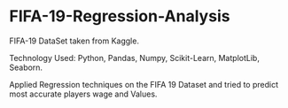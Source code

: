 # FIFA-19-Regression-Analysis


FIFA-19 DataSet taken from Kaggle. 

Technology Used: Python, Pandas, Numpy, Scikit-Learn, MatplotLib, Seaborn.


Applied Regression techniques on the FIFA 19 Dataset and tried to predict most accurate players wage and Values.
